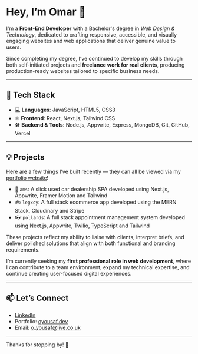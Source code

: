 # Hey, I’m Omar 👋

I'm a **Front-End Developer** with a Bachelor's degree in *Web Design & Technology*, dedicated to crafting responsive, accessible, and visually engaging websites and web applications that deliver genuine value to users.

Since completing my degree, I’ve continued to develop my skills through both self-initiated projects and **freelance work for real clients**, producing production-ready websites tailored to specific business needs.

---

## 🚀 Tech Stack

- 💻 **Languages**: JavaScript, HTML5, CSS3
- ⚛️ **Frontend**: React, Next.js, Tailwind CSS
- 🛠 **Backend & Tools**: Node.js, Appwrite, Express, MongoDB, Git, GitHub, Vercel

---

## 💡 Projects

Here are a few things I’ve built recently — they can all be viewed via my [portfolio website](https://oyousaf.dev)!

- 🚗 `ams`: A slick used car dealership SPA developed using Next.js, Appwrite, Framer Motion and Tailwind
- 🚲 `legxcy`: A full stack ecommerce app developed using the MERN Stack, Cloudinary and Stripe
- 👓 `pollards`: A full stack appointment management system developed using Next.js, Appwrite, Twilio, TypeScript and Tailwind

These projects reflect my ability to liaise with clients, interpret briefs, and deliver polished solutions that align with both functional and branding requirements.

I’m currently seeking my **first professional role in web development**, where I can contribute to a team environment, expand my technical expertise, and continue creating user-focused digital experiences.

---

## 📫 Let’s Connect

- [LinkedIn](https://www.linkedin.com/in/oyousaf)  
- Portfolio: [oyousaf.dev](https://oyousaf.dev)
- Email: o_yousaf@live.co.uk

---

Thanks for stopping by! 🙏

